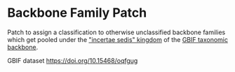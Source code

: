 # Backbone Family Patch

Patch to assign a classification to otherwise unclassified backbone families which get pooled under the ["incertae sedis" kingdom](http://www.gbif.org/species/0) of the [GBIF taxonomic backbone](https://www.gbif.org/dataset/d7dddbf4-2cf0-4f39-9b2a-bb099caae36c).

GBIF dataset https://doi.org/10.15468/oqfgug
